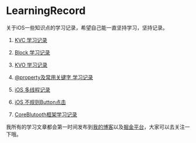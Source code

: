 # LearningRecord
关于iOS一些知识点的学习记录，希望自己能一直坚持学习，坚持记录。

1. [KVC 学习记录](https://github.com/CoderJTao/LearningRecord/blob/master/KVC%20Record/README.md)

2. [Block 学习记录](https://github.com/CoderJTao/LearningRecord/blob/master/Block/README.md)

3. [KVO 学习记录](https://github.com/CoderJTao/LearningRecord/blob/master/KVO/README.md)

4. [@property及常用关键字 学习记录](https://github.com/CoderJTao/LearningRecord/blob/master/Property/README.md)
 
5. [iOS 多线程记录](https://github.com/CoderJTao/MultiThreadDemo)

6. [iOS 不规则Button点击](https://github.com/CoderJTao/JTShapedButton)

7. [CoreBlutooth框架学习记录](https://github.com/CoderJTao/BleLearnDemo)


我所有的学习文章都会第一时间发布到[我的博客](https://coderjtao.github.io)以及[掘金平台](https://juejin.im/user/5a97cde851882555642b72cd/posts)，大家可以去关注一下哦。


